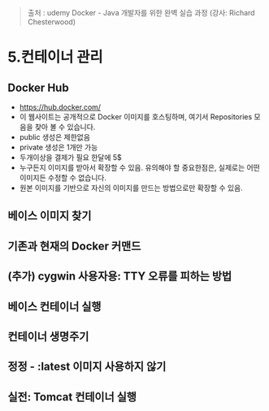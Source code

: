 > 출처 : udemy Docker - Java 개발자를 위한 완벽 실습 과정 (강사: Richard Chesterwood)

# 5.컨테이너 관리
## Docker Hub
- https://hub.docker.com/
- 이 웹사이트는 공개적으로 Docker 이미지를 호스팅하며, 여기서 Repositories 모음을 찾아 볼 수 있습니다.
- public 생성은 제한없음
- private 생성은 1개만 가능
- 두개이상을 결제가 필요 한달에 5$
- 누구든지 이미지를 받아서 확장할 수 있음. 유의해야 할 중요한점은, 실제로는 어떤 이미지든 수정할 수 없습니다.
- 원본 이미지를 기반으로 자신의 이미지를 만드는 방법으로만 확장할 수 있음.

## 베이스 이미지 찾기

## 기존과 현재의 Docker 커맨드

## (추가) cygwin 사용자용: TTY 오류를 피하는 방법

## 베이스 컨테이너 실행

## 컨테이너 생명주기

## 정정 - :latest 이미지 사용하지 않기

## 실전: Tomcat 컨테이너 실행

